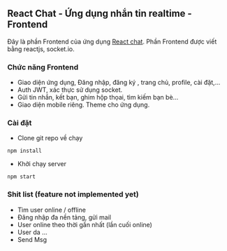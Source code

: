 ## React Chat - Ứng dụng nhắn tin realtime - Frontend

Đây là phần Frontend của ứng dụng [React chat]("http://localhost:3000/"). Phần Frontend được viết bằng reactjs, socket.io.

### Chức năng Frontend

* Giao diện ứng dụng, Đăng nhập, đăng ký , trang chủ, profile, cài đặt,...
* Auth JWT, xác thực sử dụng socket.
* Gửi tin nhắn, kết bạn, ghim hộp thọai, tìm kiếm bạn bè...
* Giao diện mobile riêng. Theme cho ứng dụng.

### Cài đặt
* Clone git repo về chạy
```
npm install
```
* Khởi chạy server
```
npm start
```

### Shit list (feature not implemented yet)
* Tìm user online / offline
* Đăng nhập đa nền tảng, gửi mail
* User online theo thời gần nhất (lần cuối online)
* User da ...
* Send Msg 


